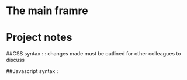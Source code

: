 # The main framre
# Project notes




##CSS syntax :  : changes made must be outlined for other colleagues to discuss



##Javascript syntax :
